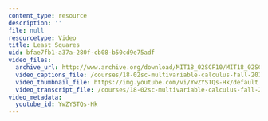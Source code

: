 ```yaml
---
content_type: resource
description: ''
file: null
resourcetype: Video
title: Least Squares
uid: bfae7fb1-a37a-280f-cb08-b50cd9e75adf
video_files:
  archive_url: http://www.archive.org/download/MIT18_02SCF10/MIT18_02SCF10Rec_22_300k.mp4
  video_captions_file: /courses/18-02sc-multivariable-calculus-fall-2010/fa0ac16d81065fafbe39bad38e2db0d6_YwZYSTQs-Hk.vtt
  video_thumbnail_file: https://img.youtube.com/vi/YwZYSTQs-Hk/default.jpg
  video_transcript_file: /courses/18-02sc-multivariable-calculus-fall-2010/61c5905776efc793a925cd1e076abf52_YwZYSTQs-Hk.pdf
video_metadata:
  youtube_id: YwZYSTQs-Hk
---
```

